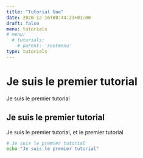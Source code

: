 ```yaml
---
title: "Tutorial One"
date: 2020-12-16T00:44:23+01:00
draft: false
menu: tutorials
# menu:
  # tutorials:
    # parent: 'rootmenu'
type: tutorials
---
```



# Je suis le premier tutorial

Je suis le premier tutorial


## Je suis le premier tutorial

Je suis le premier tutorial, et le  premier tutorial

```bash
# Je suis le premier tutorial
echo "Je suis le premier tutorial"

```
